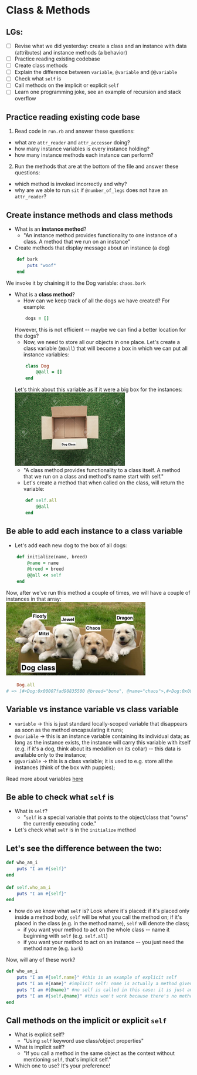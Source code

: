 # Class & Methods

## LGs:
- [ ] Revise what we did yesterday: create a class and an instance with data (attributes) and instance methods (a behavior)
- [ ] Practice reading existing codebase
- [ ] Create class methods
- [ ] Explain the difference between `variable`, `@variable` and `@@variable`
- [ ] Check what `self` is
- [ ] Call methods on the implicit or explicit `self`
- [ ] Learn one programming joke, see an example of recursion and stack overflow

## Practice reading existing code base
1. Read code in `run.rb` and answer these questions:
- what are `attr_reader` and `attr_accessor` doing?
- how many instance variables is every instance holding? 
- how many instance methods each instance can perform?
2. Run the methods that are at the bottom of the file and answer these questions:
- which method is invoked incorrectly and why?
- why are we able to run `sit` if `@number_of_legs` does not have an `attr_reader`?


## Create instance methods and class methods
* What is an **instance method**?
    * "An instance method provides functionality to one instance of a class. A method that we run on an instance"
* Create methods that display message about an instance (a dog)
```ruby
    def bark
        puts "woof"
    end
```
We invoke it by chaining it to the Dog variable: `chaos.bark`

* What is a **class method**?
    * How can we keep track of all the dogs we have created? For example:
    ```ruby
        dogs = []
    ```
    However, this is not efficient -- maybe we can find a better location for the dogs? 
    * Now, we need to store all our objects in one place. Let's create a class variable (`@@all`) that will become a box in which we can put all instance variables:
    ```ruby
        class Dog
            @@all = []
        end
    ```
    Let's think about this variable as if it were a big box for the instances:
    <img src="open-box.jpg" height="200px" width="auto" style="display:inline"  alt="a stock picture of an open box on the grass">
    * "A class method provides functionality to a class itself. A method that we run on a class and method's name start with self."
    * Let's create a method that when called on the class, will return the variable:
    ```ruby
        def self.all
            @@all
        end
    ```

## Be able to add each instance to a class variable
* Let's add each new dog to the box of all dogs:
```ruby
    def initialize(name, breed)
        @name = name
        @breed = breed
        @@all << self
    end
```
Now, after we've run this method a couple of times, we will have a couple of instances in that array:
    <img src="box-of-puppies.jpg" height="200px" width="auto" style="display:inline"  alt="a picture of box with cute puppies">

```ruby
    Dog.all
# => [#<Dog:0x00007fad90835500 @breed="bone", @name="chaos">,#<Dog:0x00007fad8e27f6f8 @breed="bone", @name="Mitzi">,#<Dog:0x00007fad8e3963e8 @breed="fish", @name="Jewel">,#<Dog:0x00007fad8f11cb70 @breed="snacks", @name="Chaos">]
```


## Variable vs instance variable vs class variable
- `variable` -> this is just standard locally-scoped variable that disappears as soon as the method encapsulating it runs; 
- `@variable` -> this is an instance variable containing its individual data; as long as the instance exists, the instance will carry this variable with itself (e.g. if it's a dog, think about its medallion on its collar) -- this data is available only to the instance;
- `@@variable` -> this is a class variable; it is used to e.g. store all the instances (think of the box with puppies); 

Read more about variables [here](https://medium.com/swlh/hitchhikers-guide-to-ruby-variables-1b4cf83d540c)

## Be able to check what `self` is
* What is `self`?
    * "`self` is a special variable that points to the object/class that "owns" the currently executing code."
* Let's check what `self` is in the `initialize` method

## Let's see the difference between the two:
```ruby
def who_am_i
    puts "I am #{self}"
end

def self.who_am_i
    puts "I am #{self}"
end
```
* how do we know what `self` is? Look where it's placed: if it's placed only inside a method body, `self` will be what you call the method on; if it's placed in the class (e.g. in the method name), `self` will denote the class;
    * if you want your method to act on the whole class -- name it beginning with `self` (e.g. `self.all`)
    * if you want your method to act on an instance -- you just need the method name (e.g. `bark`)

Now, will any of these work?
```ruby
def who_am_i
    puts "I am #{self.name}" #this is an example of explicit self
    puts "I am #{name}" #implicit self: name is actually a method given in attr_accessor that returns the instance variable @name
    puts "I am #{@name}" #no self is called in this case: it is just an instance variable
    puts "I am #{self.@name}" #this won't work because there's no method called "@name" not can there be as "@" is reserved for instance variables
end
```

## Call methods on the implicit or explicit `self`
* What is explicit self?
    * "Using `self` keyword use class/object properties"
* What is implicit self?
    * "If you call a method in the same object as the context without mentioning `self`, that's implicit self."
* Which one to use? It's your preference! 

